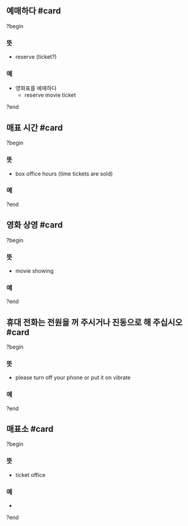 ## 예매하다 #card
?begin
### 뜻
- reserve (ticket?)
### 예
- 영화표를 예매하다
	- reserve movie ticket
<!--SR:!2025-08-17,44,250-->
?end


## 매표 시간 #card
?begin
### 뜻
- box office hours (time tickets are sold)
### 예
<!--SR:!2025-09-01,55,250-->
?end


## 영화 상영 #card
?begin
### 뜻
- movie showing
### 예
<!--SR:!2025-08-06,22,230-->
?end


## 휴대 전화는 전원을 꺼 주시거나 진동으로 해 주십시오 #card
?begin
### 뜻
- please turn off your phone or put it on vibrate
### 예
?end


## 매표소 #card
?begin
### 뜻
- ticket office
### 예
-
<!--SR:!2025-08-01,12,230-->
?end

